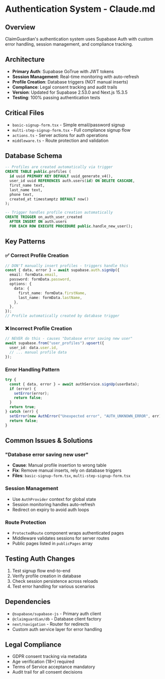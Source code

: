 # Authentication System - Claude.md

## Overview

ClaimGuardian's authentication system uses Supabase Auth with custom error handling, session management, and compliance tracking.

## Architecture

- **Primary Auth**: Supabase GoTrue with JWT tokens
- **Session Management**: Real-time monitoring with auto-refresh
- **Profile Creation**: Database triggers (NOT manual inserts)
- **Compliance**: Legal consent tracking and audit trails
- **Version**: Updated for Supabase 2.53.0 and Next.js 15.3.5
- **Testing**: 100% passing authentication tests

## Critical Files

- `basic-signup-form.tsx` - Simple email/password signup
- `multi-step-signup-form.tsx` - Full compliance signup flow
- `actions.ts` - Server actions for auth operations
- `middleware.ts` - Route protection and validation

## Database Schema

```sql
-- Profiles are created automatically via trigger
CREATE TABLE public.profiles (
  id uuid PRIMARY KEY DEFAULT uuid_generate_v4(),
  user_id uuid REFERENCES auth.users(id) ON DELETE CASCADE,
  first_name text,
  last_name text,
  phone text,
  created_at timestamptz DEFAULT now()
);

-- Trigger handles profile creation automatically
CREATE TRIGGER on_auth_user_created
  AFTER INSERT ON auth.users
  FOR EACH ROW EXECUTE PROCEDURE public.handle_new_user();
```

## Key Patterns

### ✅ Correct Profile Creation

```typescript
// DON'T manually insert profiles - triggers handle this
const { data, error } = await supabase.auth.signUp({
  email: formData.email,
  password: formData.password,
  options: {
    data: {
      first_name: formData.firstName,
      last_name: formData.lastName,
    },
  },
});
// Profile automatically created by database trigger
```

### ❌ Incorrect Profile Creation

```typescript
// NEVER do this - causes "Database error saving new user"
await supabase.from("user_profiles").upsert({
  user_id: data.user.id,
  // ... manual profile data
});
```

### Error Handling Pattern

```typescript
try {
  const { data, error } = await authService.signUp(userData);
  if (error) {
    setError(error);
    return false;
  }
  return true;
} catch (err) {
  setError(new AuthError("Unexpected error", "AUTH_UNKNOWN_ERROR", err));
  return false;
}
```

## Common Issues & Solutions

### "Database error saving new user"

- **Cause**: Manual profile insertion to wrong table
- **Fix**: Remove manual inserts, rely on database triggers
- **Files**: `basic-signup-form.tsx`, `multi-step-signup-form.tsx`

### Session Management

- Use `AuthProvider` context for global state
- Session monitoring handles auto-refresh
- Redirect on expiry to avoid auth loops

### Route Protection

- `ProtectedRoute` component wraps authenticated pages
- Middleware validates sessions for server routes
- Public pages listed in `publicPages` array

## Testing Auth Changes

1. Test signup flow end-to-end
2. Verify profile creation in database
3. Check session persistence across reloads
4. Test error handling for various scenarios

## Dependencies

- `@supabase/supabase-js` - Primary auth client
- `@claimguardian/db` - Database client factory
- `next/navigation` - Router for redirects
- Custom auth service layer for error handling

## Legal Compliance

- GDPR consent tracking via metadata
- Age verification (18+) required
- Terms of Service acceptance mandatory
- Audit trail for all consent decisions
